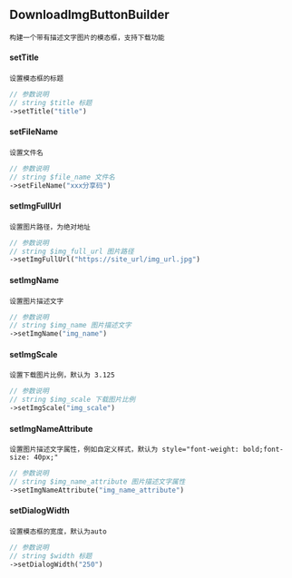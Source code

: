 ## DownloadImgButtonBuilder
```text
构建一个带有描述文字图片的模态框，支持下载功能
```

#### setTitle
```text
设置模态框的标题
```
```php
// 参数说明
// string $title 标题
->setTitle("title")
```

#### setFileName
```text
设置文件名
```
```php
// 参数说明
// string $file_name 文件名
->setFileName("xxx分享码")
```

#### setImgFullUrl
```text
设置图片路径，为绝对地址
```
```php
// 参数说明
// string $img_full_url 图片路径
->setImgFullUrl("https://site_url/img_url.jpg")
```

#### setImgName
```text
设置图片描述文字
```
```php
// 参数说明
// string $img_name 图片描述文字
->setImgName("img_name")
```

#### setImgScale
```text
设置下载图片比例，默认为 3.125
```
```php
// 参数说明
// string $img_scale 下载图片比例
->setImgScale("img_scale")
```

#### setImgNameAttribute
```text
设置图片描述文字属性，例如自定义样式，默认为 style="font-weight: bold;font-size: 40px;"
```
```php
// 参数说明
// string $img_name_attribute 图片描述文字属性
->setImgNameAttribute("img_name_attribute")
```

#### setDialogWidth
```text
设置模态框的宽度，默认为auto
```
```php
// 参数说明
// string $width 标题
->setDialogWidth("250")
```
